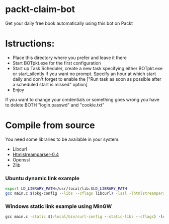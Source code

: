 # packt-claim-bot
Get your daily free book automatically using this bot on Packt
# Istructions:
* Place this directory where you prefer and leave it there
* Start BOTpkt.exe for the first configuration
* Start up Task Scheduler, create a new task specifying either BOTpkt.exe or start_silently if you want no prompt.
	 Specify an hour at which start daily and don't forget to enable the 
         ["Run task as soon as possible after a scheduled start is missed" option]
* Enjoy

If you want to change your credentials or something goes wrong you have to delete BOTH "login.passwd" and "cookie.txt"
# Compile from source
You need some libraries to be available in your system:
* Libcurl
* [Htmlstreamparser-0.4](http://code.google.com/p/htmlstreamparser/)
* Openssl
* Zlib

### Ubuntu dynamic link example
```bash
export LD_LIBRARY_PATH=/usr/local/lib:$LD_LIBRARY_PATH
gcc main.c $(pkg-config --libs --cflags libcurl) -lssl -lhtmlstreamparser -o BOTpkt
```
### Windows static link example using MinGW
```cmd
gcc main.c -static $(/local/bin/curl-config --static-libs --cflags) -lssl -lhtmlstreamparser -o BOTpkt
```
